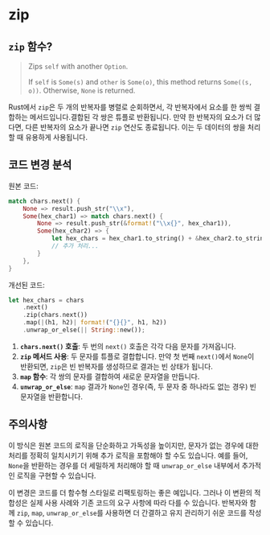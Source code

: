 # zip

## `zip` 함수?

> Zips `self` with another `Option`.
>
> If `self` is `Some(s)` and `other` is `Some(o)`, this method returns `Some((s, o))`.
> Otherwise, `None` is returned.

Rust에서 `zip`은 두 개의 반복자를 병렬로 순회하면서, 각 반복자에서 요소를 한 쌍씩 결합하는 메서드입니다.결합된 각 쌍은 튜플로 반환됩니다.
만약 한 반복자의 요소가 더 많다면, 다른 반복자의 요소가 끝나면 `zip` 연산도 종료됩니다.
이는 두 데이터의 쌍을 처리할 때 유용하게 사용됩니다.

## 코드 변경 분석

원본 코드:

```rust
match chars.next() {
    None => result.push_str("\\x"),
    Some(hex_char1) => match chars.next() {
        None => result.push_str(&format!("\\x{}", hex_char1)),
        Some(hex_char2) => {
            let hex_chars = hex_char1.to_string() + &hex_char2.to_string();
            // 추가 처리...
        }
    },
}
```

개선된 코드:

```rust
let hex_chars = chars
    .next()
    .zip(chars.next())
    .map(|(h1, h2)| format!("{}{}", h1, h2))
    .unwrap_or_else(|| String::new());
```

1. **`chars.next()` 호출**: 두 번의 `next()` 호출은 각각 다음 문자를 가져옵니다.
2. **`zip` 메서드 사용**: 두 문자를 튜플로 결합합니다. 만약 첫 번째 `next()`에서 `None`이 반환되면, `zip`은 빈 반복자를 생성하므로 결과는 빈 상태가 됩니다.
3. **`map` 함수**: 각 쌍의 문자를 결합하여 새로운 문자열을 만듭니다.
4. **`unwrap_or_else`**: `map` 결과가 `None`인 경우(즉, 두 문자 중 하나라도 없는 경우) 빈 문자열을 반환합니다.

## 주의사항

이 방식은 원본 코드의 로직을 단순화하고 가독성을 높이지만, 문자가 없는 경우에 대한 처리를 정확히 일치시키기 위해 추가 로직을 포함해야 할 수도 있습니다. 예를 들어, `None`을 반환하는 경우를 더 세밀하게 처리해야 할 때 `unwrap_or_else` 내부에서 추가적인 로직을 구현할 수 있습니다.

이 변경은 코드를 더 함수형 스타일로 리팩토링하는 좋은 예입니다. 그러나 이 변환의 적합성은 실제 사용 사례와 기존 코드의 요구 사항에 따라 다를 수 있습니다. 반복자와 함께 `zip`, `map`, `unwrap_or_else`를 사용하면 더 간결하고 유지 관리하기 쉬운 코드를 작성할 수 있습니다.
